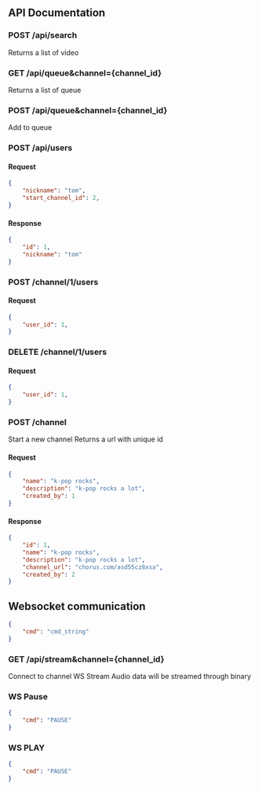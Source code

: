 ## API Documentation

### POST /api/search
Returns a list of video

### GET /api/queue&channel={channel_id}
Returns a list of queue

### POST /api/queue&channel={channel_id}
Add to queue

### POST /api/users
#### Request
```json
{
    "nickname": "tom",
    "start_channel_id": 2,
}
```

#### Response
```json
{
    "id": 1,
    "nickname": "tom"
}
```

### POST /channel/1/users
#### Request
```json
{
    "user_id": 1,
}
```

### DELETE /channel/1/users
#### Request
```json
{
    "user_id": 1,
}
```

### POST /channel
Start a new channel
Returns a url with unique id

#### Request
```json
{
    "name": "k-pop rocks",
    "description": "k-pop rocks a lot",
    "created_by": 1
}
```

#### Response
```json
{    
    "id": 1,
    "name": "k-pop rocks",
    "description": "k-pop rocks a lot",
    "channel_url": "chorus.com/asd55cz8xsa",
    "created_by": 2
}
```

## Websocket communication
```json
{
    "cmd": "cmd_string"
}
```

### GET /api/stream&channel={channel_id}
Connect to channel WS Stream
Audio data will be streamed through binary

### WS Pause
```json
{
    "cmd": "PAUSE"
}
```

### WS PLAY
```json
{
    "cmd": "PAUSE"
}
```
